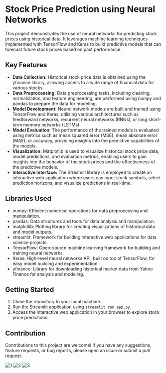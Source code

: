 <!DOCTYPE html>
<html lang="en">
<head>
  <meta charset="UTF-8">
  <meta name="viewport" content="width=device-width, initial-scale=1.0">
</head>
<body>
  <h1>Stock Price Prediction using Neural Networks</h1>

  <p>This project demonstrates the use of neural networks for predicting stock prices using historical data. It leverages machine learning techniques implemented with TensorFlow and Keras to build predictive models that can forecast future stock prices based on past performance.</p>

  <h2>Key Features</h2>

  <ul>
    <li><strong>Data Collection:</strong> Historical stock price data is obtained using the yfinance library, allowing access to a wide range of financial data for various stocks.</li>
    <li><strong>Data Preprocessing:</strong> Data preprocessing tasks, including cleaning, normalization, and feature engineering, are performed using numpy and pandas to prepare the data for modeling.</li>
    <li><strong>Model Development:</strong> Neural network models are built and trained using TensorFlow and Keras, utilizing various architectures such as feedforward networks, recurrent neural networks (RNNs), or long short-term memory networks (LSTMs).</li>
    <li><strong>Model Evaluation:</strong> The performance of the trained models is evaluated using metrics such as mean squared error (MSE), mean absolute error (MAE), or accuracy, providing insights into the predictive capabilities of the models.</li>
    <li><strong>Visualization:</strong> Matplotlib is used to visualize historical stock price data, model predictions, and evaluation metrics, enabling users to gain insights into the behavior of the stock prices and the effectiveness of the predictive models.</li>
    <li><strong>Interactive Interface:</strong> The Streamlit library is employed to create an interactive web application where users can input stock symbols, select prediction horizons, and visualize predictions in real-time.</li>
  </ul>

  <h2>Libraries Used</h2>

  <ul>
    <li>numpy: Efficient numerical operations for data preprocessing and manipulation.</li>
    <li>pandas: Data structures and tools for data analysis and manipulation.</li>
    <li>matplotlib: Plotting library for creating visualizations of historical data and model outputs.</li>
    <li>streamlit: Framework for building interactive web applications for data science projects.</li>
    <li>TensorFlow: Open-source machine learning framework for building and training neural networks.</li>
    <li>Keras: High-level neural networks API, built on top of TensorFlow, for easy model building and experimentation.</li>
    <li>yfinance: Library for downloading historical market data from Yahoo Finance for analysis and modeling.</li>
  </ul>

  <h2>Getting Started</h2>

  <ol>
    <li>Clone the repository to your local machine.</li>
    <li>Run the Streamlit application using <code>streamlit run app.py</code>.</li>
    <li>Access the interactive web application in your browser to explore stock price predictions.</li>
  </ol>

  <h2>Contribution</h2>

  <p>Contributions to this project are welcome! If you have any suggestions, feature requests, or bug reports, please open an issue or submit a pull request.</p>
</body>
</html>

![1](https://github.com/AreenJain/StockPricePrediction/assets/132453646/9a4ffef7-d3a2-401c-a266-4f7c353065fa)
![2](https://github.com/AreenJain/StockPricePrediction/assets/132453646/6700b2ce-8604-49b5-8fda-2ebeabf84f41)
![3](https://github.com/AreenJain/StockPricePrediction/assets/132453646/b1833eac-69a2-4961-b74c-3d347fc2bef2)
